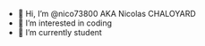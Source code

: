 - 👋 Hi, I’m @nico73800 AKA Nicolas CHALOYARD
- 👀 I’m interested in coding 
- 🌱 I’m currently student 

<!---
nico73800/nico73800 is a ✨ special ✨ repository because its `README.md` (this file) appears on your GitHub profile.
You can click the Preview link to take a look at your changes.
--->
